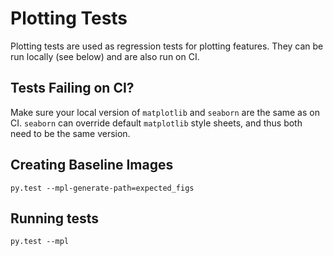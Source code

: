 # Plotting Tests

Plotting tests are used as regression tests for plotting features. They can be
run locally (see below) and are also run on CI.

## Tests Failing on CI?

Make sure your local version of `matplotlib` and `seaborn` are the same as on
CI. `seaborn` can override default `matplotlib` style sheets, and thus both need
to be the same version.

## Creating Baseline Images

```
py.test --mpl-generate-path=expected_figs
```

## Running tests

```
py.test --mpl
```
